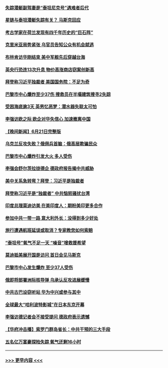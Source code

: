 #### [失踪潜艇副驾妻是“泰坦尼克号”遇难者后代](../pages/prog202/a103736106.md?t=06230043) 
#### [星链与泰坦潜艇失踪有关？ 马斯克回应](../pages/prog202/a103736017.md?t=06230043) 
#### [考古学家在荷兰发现有四千年历史的“巨石阵”](../pages/prog202/a103736003.md?t=06230043) 
#### [克里米亚局势紧张 乌官员告知公众有机会就逃](../pages/prog202/a103736011.md?t=06230043) 
#### [布林肯访华刚结束 美中军舰先后穿越台海](../pages/prog202/a103735991.md?t=06230043) 
#### [英央行恐连13次升息 物价高涨商店窃案创新高](../pages/prog202/a103735970.md?t=06230043) 
#### [拜登称习近平独裁者 美国国务院：不足为奇](../pages/prog202/a103735929.md?t=06230043) 
#### [巴黎市中心爆炸至少37伤 搜救员在半塌建筑搜寻2失踪](../pages/prog202/a103735931.md?t=06230043) 
#### [受困海底逾3天 英男忆恶梦：潜水器失联太可怕](../pages/prog202/a103735922.md?t=06230043) 
#### [李强访欧之际 欧企对华失信心 加速撤离中国](../pages/prog202/a103735891.md?t=06230043) 
#### [【晚间新闻】6月21日完整版](../pages/prog202/a103735786.md?t=06230043) 
#### [乌克兰反攻失败？俄佣兵首脑：俄高层欺骗民众](../pages/prog202/a103735846.md?t=06230043) 
#### [巴黎市中心爆炸引发大火 多人受伤](../pages/prog202/a103735788.md?t=06230043) 
#### [李强会舒尔茨拉拢德企 德政府报告揭中共威胁](../pages/prog202/a103735794.md?t=06230043) 
#### [美中关系急转弯？拜登：习近平是独裁者](../pages/prog202/a103735796.md?t=06230043) 
#### [拜登称习近平是“独裁者” 中共恼怒骚扰台湾](../pages/prog202/a103735804.md?t=06230043) 
#### [印度总理莫迪访美 在美印度人：期盼美印更多合作](../pages/prog202/a103735798.md?t=06230043) 
#### [参加中共一带一路 意大利外长：没得到多少好处](../pages/prog202/a103735770.md?t=06230043) 
#### [旅行遭遇航班延误或取消？专家教您如何索赔](../pages/prog202/a103735681.md?t=06230043) 
#### [“泰坦号”氧气不足一天  “噪音”增救援希望](../pages/prog202/a103735677.md?t=06230043) 
#### [莫迪抵美展开国是访问 首日会见马斯克](../pages/prog202/a103735678.md?t=06230043) 
#### [巴黎市中心发生爆炸 至少37人受伤](../pages/prog202/a103735679.md?t=06230043) 
#### [俄即将部署洲际核导弹 乌承认反攻进展缓慢](../pages/prog202/a103735680.md?t=06230043) 
#### [中共古巴设窃听站 华为中兴或参与其中](../pages/prog202/a103735691.md?t=06230043) 
#### [全球最大“哈利波特影城”在日本东京开幕](../pages/prog202/a103735547.md?t=06230043) 
#### [李强访德记者会不接受提问 德政府表示遗憾](../pages/prog202/a103735606.md?t=06230043) 
#### [【华府冲击播】索罗门群岛省长：中共干预的三大手段](../pages/prog202/a103735546.md?t=06230043) 
#### [五名亿万富豪探险失踪 氧气还剩16小时](../pages/prog202/a103735540.md?t=06230043) 

----
#### [ >>> 更早内容 <<< ](../indexes/prog202-earlier.md)
